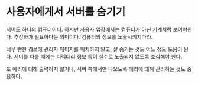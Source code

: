 사용자에게서 서버를 숨기기
=

서버도 하나의 컴퓨터이다. 하지만 사용자 입장에서는 컴퓨터가 아닌 기계처럼 보여야한다.
추상화가 필요하다는 의미이다. 컴퓨터의 정보를 노출시키지마라.

너무 뻔한 경로에 관리자 페이지를 위치하지 말고, 잘 숨기는 것도 어느 정도 도움이 된다.
서버를 다룰 때에는 디렉터리 정보 등이 실수로 노출되지 않도록 조심해야 한다.

또 에러에 대해 출력하지 않거나, 서버 쪽에서만 나오도록 에러에 대해 관리하는 것도 중요하다.